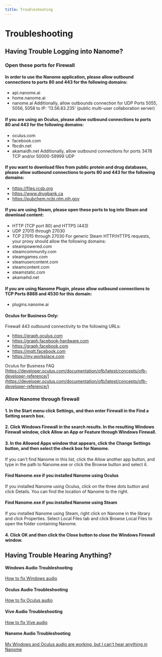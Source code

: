 ```yaml
---
title: Troubleshooting
---
```


# Troubleshooting

## Having Trouble Logging into Nanome?

### Open these ports for Firewall

#### In order to use the Nanome application, please allow outbound connections to ports 80 and 443 for the following domains:
- api.nanome.ai
- home.nanome.ai
- nanome.ai
Additionally, allow outbounds connection for UDP Ports 5055, 5056, 5058 to IP: '13.56.83.235' (public multi-user collaboration server)

#### If you are using an Oculus, please allow outbound connections to ports 80 and 443 for the following domains:
- oculus.com
- facebook.com
- fbcdn.net
- akamaidh.net
Additionally, allow outbound connections for ports 3478 TCP and/or 50000-59999 UDP

#### If you want to download files from public protein and drug databases, please allow outbound connections to ports 80 and 443 for the following domains:
- https://files.rcsb.org
- https://www.drugbank.ca
- https://pubchem.ncbi.nlm.nih.gov

#### If you are using Steam, please open these ports to log into Steam and download content:
- HTTP (TCP port 80) and HTTPS (443)
- UDP 27015 through 27030
- TCP 27015 through 27030
For generic Steam HTTP/HTTPS requests, your proxy should allow the following domains:
- steampowered.com
- steamcommunity.com
- steamgames.com
- steamusercontent.com
- steamcontent.com
- steamstatic.com
- akamaihd.net

#### If you are using Nanome Plugin, please allow outbound connections to TCP Ports 8888 and 4530 for this domain:
-  plugins.nanome.ai

#### Oculus for Business Only:
Firewall 443 outbound connectivity to the following URLs:

- https://graph.oculus.com
- https://graph.facebook-hardware.com
- https://graph.facebook.com
- https://mqtt.facebook.com
- https://my.workplace.com


Oculus for Business FAQ  
[https://developer.oculus.com/documentation/ofb/latest/concepts/ofb-developer-reference/](https://developer.oculus.com/documentation/ofb/latest/concepts/ofb-developer-reference/)

### Allow Nanome through firewall

#### 1. In the Start menu click Settings, and then enter Firewall in the Find a Setting search box.

#### 2. Click Windows Firewall in the search results. In the resulting Windows Firewall window, click Allow an App or Feature through Windows Firewall.
<vimg src="howto-page/Firewall1.png" />

#### 3. In the Allowed Apps window that appears, click the Change Settings button, and then select the check box for Nanome.
<vimg src="howto-page/Firewall2.png" />

If you can't find Nanome in this list, click the Allow another app button, and type in the path to Nanome.exe or click the Browse button and select it.
<vimg src="howto-page/Firewall3.png" />

#### Find Nanome.exe if you installed Nanome using Oculus

<vimg src="howto-page/Path_Oculus0.png" />
<vimg src="howto-page/Path_Oculus1.png" />
If you installed Nanome using Oculus, click on the three dots button and click Details. You can find the location of Nanome to the right.

#### Find Nanome.exe if you installed Nanome using Steam

<vimg src="howto-page/Path_Steam0.png" />
<vimg src="howto-page/Path_Steam1.png" />
If you installed Nanome using Steam, right click on Nanome in the library and click Properties. Select Local Files tab and click Browse Local Files to open the folder containing Nanome.

#### 4. Click OK and then click the Close button to close the Windows Firewall window.

## Having Trouble Hearing Anything?

#### Windows Audio Troubleshooting

[How to fix Windows audio](https://support.microsoft.com/en-us/help/4520288/windows-10-fix-sound-problems)

#### Oculus Audio Troubleshooting

[How to fix Oculus audio](https://support.oculus.com/948087951934283/)

#### Vive Audio Troubleshooting

[How to fix Vive audio](https://www.vive.com/uk/support/vive/category_howto/no-audio-while-using-extension-cable.html)

#### Nanome Audio Troubleshooting

[My Windows and Oculus audio are working, but I can't hear anything in Nanome](https://docs.nanome.ai/navigating.html#settings)